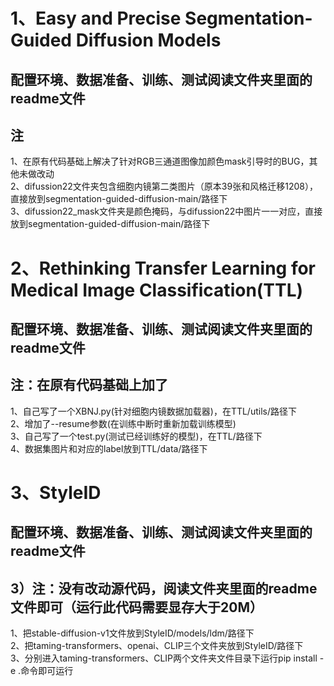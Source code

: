 # 1、Easy and Precise Segmentation-Guided Diffusion Models

## 配置环境、数据准备、训练、测试阅读文件夹里面的readme文件

##  注
1、在原有代码基础上解决了针对RGB三通道图像加颜色mask引导时的BUG，其他未做改动  
2、difussion22文件夹包含细胞内镜第二类图片（原本39张和风格迁移1208），直接放到segmentation-guided-diffusion-main/路径下  
3、difussion22_mask文件夹是颜色掩码，与difussion22中图片一一对应，直接放到segmentation-guided-diffusion-main/路径下  


# 2、Rethinking Transfer Learning for Medical Image Classification(TTL)

##  配置环境、数据准备、训练、测试阅读文件夹里面的readme文件

## 注：在原有代码基础上加了
1、自己写了一个XBNJ.py(针对细胞内镜数据加载器)，在TTL/utils/路径下  
2、增加了--resume参数(在训练中断时重新加载训练模型)  
3、自己写了一个test.py(测试已经训练好的模型)，在TTL/路径下  
4、数据集图片和对应的label放到TTL/data/路径下  

# 3、StyleID

##  配置环境、数据准备、训练、测试阅读文件夹里面的readme文件

## 3）注：没有改动源代码，阅读文件夹里面的readme文件即可（运行此代码需要显存大于20M）
1、把stable-diffusion-v1文件放到StyleID/models/ldm/路径下  
2、把taming-transformers、openai、CLIP三个文件夹放到StyleID/路径下  
3、分别进入taming-transformers、CLIP两个文件夹文件目录下运行pip install -e .命令即可运行  


